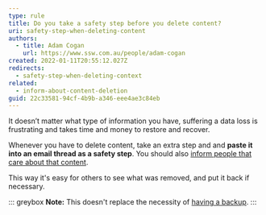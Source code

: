 ```yaml
---
type: rule
title: Do you take a safety step before you delete content?
uri: safety-step-when-deleting-content
authors:
  - title: Adam Cogan
    url: https://www.ssw.com.au/people/adam-cogan
created: 2022-01-11T20:55:12.027Z
redirects:
  - safety-step-when-deleting-context
related:
  - inform-about-content-deletion
guid: 22c33581-94cf-4b9b-a346-eee4ae3c84eb
---
```

It doesn’t matter what type of information you have, suffering a data loss is frustrating and takes time and money to restore and recover. 

Whenever you have to delete content, take an extra step and and **paste it into an email thread as a safety step**. You should also [inform people that care about that content](/inform-about-content-deletion).
            
<!--endintro-->

This way it's easy for others to see what was removed, and put it back if necessary.

::: greybox
**Note:** This doesn't replace the necessity of [having a backup](/rules-to-better-backups).
:::
